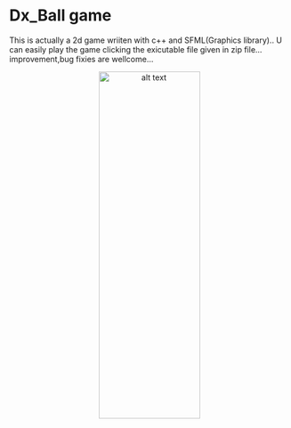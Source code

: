 # Dx_Ball game
This is actually a 2d game wriiten with c++ and SFML(Graphics library)..
U can easily play the game clicking the exicutable file given in zip file... 
improvement,bug fixies are wellcome...

<!-- ![alt text](https://scontent.fdac5-1.fna.fbcdn.net/v/t1.0-9/12289676_832139893565722_7704959404075142889_n.jpg?oh=5d8b62125396023b9a7585a63d7b5e65&oe=5AA81D63)-->


<p style="text-align:center"><img src="https://scontent.fdac5-1.fna.fbcdn.net/v/t1.0-9/12289676_832139893565722_7704959404075142889_n.jpg?oh=5d8b62125396023b9a7585a63d7b5e65&oe=5AA81D63" alt="alt text" width="60%" height="40%" text-align="center"></p>
